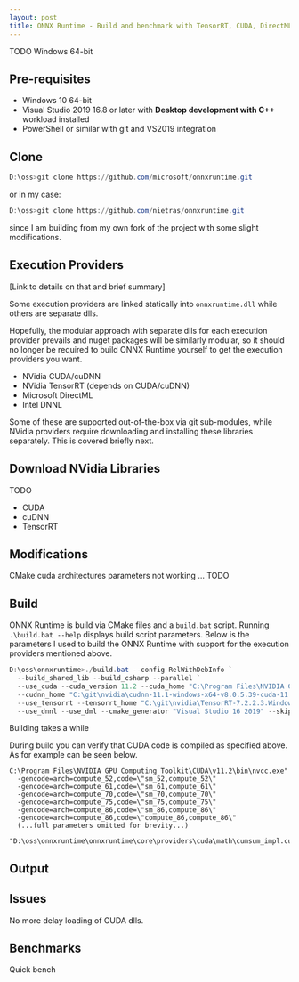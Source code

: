 ```yaml
---
layout: post
title: ONNX Runtime - Build and benchmark with TensorRT, CUDA, DirectML execution providers on GeForce RTX 3070
---
```

TODO
Windows 64-bit

## Pre-requisites
* Windows 10 64-bit
* Visual Studio 2019 16.8 or later with **Desktop development with C++** workload installed
* PowerShell or similar with git and VS2019 integration

## Clone
```powershell
D:\oss>git clone https://github.com/microsoft/onnxruntime.git
```
or in my case:
```powershell
D:\oss>git clone https://github.com/nietras/onnxruntime.git
```
since I am building from my own fork of the project with some slight modifications.

## Execution Providers
[Link to details on that and brief summary]

Some execution providers are linked statically into `onnxruntime.dll` while others
are separate dlls. 

Hopefully, the modular approach with separate dlls for each execution
provider prevails and nuget packages will be similarly modular, so it should no longer
be required to build ONNX Runtime yourself to get the execution providers you want.

* NVidia CUDA/cuDNN
* NVidia TensorRT (depends on CUDA/cuDNN)
* Microsoft DirectML
* Intel DNNL

Some of these are supported out-of-the-box via git sub-modules, while NVidia providers
require downloading and installing these libraries separately. 
This is covered briefly next.



## Download NVidia Libraries
TODO

* CUDA
* cuDNN
* TensorRT

## Modifications
CMake cuda architectures parameters not working ... TODO


## Build
ONNX Runtime is build via CMake files and a `build.bat` script. 
Running `.\build.bat --help` displays build script parameters.
Below is the parameters I used to build the ONNX Runtime with support
for the execution providers mentioned above.

```powershell
D:\oss\onnxruntime>./build.bat --config RelWithDebInfo `
  --build_shared_lib --build_csharp --parallel `
  --use_cuda --cuda_version 11.2 --cuda_home "C:\Program Files\NVIDIA GPU Computing Toolkit\CUDA\v11.2" `
  --cudnn_home "C:\git\nvidia\cudnn-11.1-windows-x64-v8.0.5.39-cuda-11.1\cuda" `
  --use_tensorrt --tensorrt_home "C:\git\nvidia\TensorRT-7.2.2.3.Windows10.x86_64.cuda-11.1.cudnn8.0\TensorRT-7.2.2.3" `
  --use_dnnl --use_dml --cmake_generator "Visual Studio 16 2019" --skip_tests
```

Building takes a while

During build you can verify that CUDA code is compiled as specified above.
As for example can be seen below.
```
C:\Program Files\NVIDIA GPU Computing Toolkit\CUDA\v11.2\bin\nvcc.exe" 
  -gencode=arch=compute_52,code=\"sm_52,compute_52\" 
  -gencode=arch=compute_61,code=\"sm_61,compute_61\" 
  -gencode=arch=compute_70,code=\"sm_70,compute_70\" 
  -gencode=arch=compute_75,code=\"sm_75,compute_75\" 
  -gencode=arch=compute_86,code=\"sm_86,compute_86\" 
  -gencode=arch=compute_86,code=\"compute_86,compute_86\" 
  (...full parameters omitted for brevity...)
  "D:\oss\onnxruntime\onnxruntime\core\providers\cuda\math\cumsum_impl.cu"
```

## Output

## Issues
No more delay loading of CUDA dlls.

## Benchmarks
Quick bench